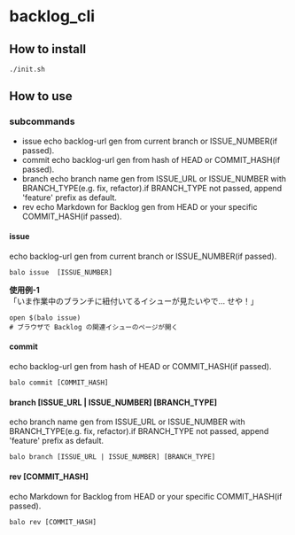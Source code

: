 # backlog_cli

## How to install
```
./init.sh
```

## How to use
### subcommands
- issue      echo backlog-url gen from current branch or ISSUE_NUMBER(if passed).
- commit     echo backlog-url gen from hash of HEAD or COMMIT_HASH(if passed).
- branch     echo branch name gen from ISSUE_URL or ISSUE_NUMBER with BRANCH_TYPE(e.g. fix, refactor).if BRANCH_TYPE not passed, append 'feature' prefix as default.
- rev        echo Markdown for Backlog gen from HEAD or your specific COMMIT_HASH(if passed).

#### issue
echo backlog-url gen from current branch or ISSUE_NUMBER(if passed).
```
balo issue  [ISSUE_NUMBER]
```

**使用例-1**
「いま作業中のブランチに紐付いてるイシューが見たいやで… せや！」
```
open $(balo issue)
# ブラウザで Backlog の関連イシューのページが開く
```

#### commit
echo backlog-url gen from hash of HEAD or COMMIT_HASH(if passed).
```
balo commit [COMMIT_HASH]
```
#### branch [ISSUE_URL | ISSUE_NUMBER] [BRANCH_TYPE]
echo branch name gen from ISSUE_URL or ISSUE_NUMBER with BRANCH_TYPE(e.g. fix, refactor).if BRANCH_TYPE not passed, append 'feature' prefix as default.
```
balo branch [ISSUE_URL | ISSUE_NUMBER] [BRANCH_TYPE]
```
#### rev [COMMIT_HASH]
echo Markdown for Backlog from HEAD or your specific COMMIT_HASH(if passed).
```
balo rev [COMMIT_HASH]
```
